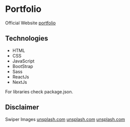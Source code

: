 # Portfolio
Official Website [portfolio](https://xvpc.dev/)

## Technologies
- HTML
- CSS
- JavaScript
- BootStrap
- Sass
- ReactJs
- NextJs

For libraries check package.json.

## Disclaimer
Swiper Images
[unsplash.com](https://unsplash.com/photos/5fNmWej4tAA)
[unsplash.com](https://unsplash.com/photos/Mx0yDbKMPSk)
[unsplash.com](https://unsplash.com/photos/ocAo7MwGfHY)

